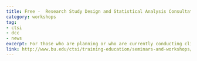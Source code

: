 ```yaml
---
title: Free -  Research Study Design and Statistical Analysis Consultation
category: workshops
tag: 
- ctsi
- dcc
- news
excerpt: For those who are planning or who are currently conducting clinical or translational research, CTSI-sponsored open consultation sessions are held for study design and statistical analysis. Meet with Howard Cabral, MPH, PhD, SPH Biostatistics, Christine Chaisson, MPH, SPH Data Coordinating Center and Eric Jones, SPH Data Coordinating Center. Accommodations can be made for those unable to attend drop-in sessions. CRC researchers are encouraged to confirm anticipated attendance. Please contact Howard Cabral at hjcab@bu.edu with any questions. Drop-in sessions are held every Tuesday, from 11 am to 12 pm, room E747, Evans (E) Building. 
link: http://www.bu.edu/ctsi/training-education/seminars-and-workshops/open-study-design-and-statistical-analysis-consultation/
---
```

	